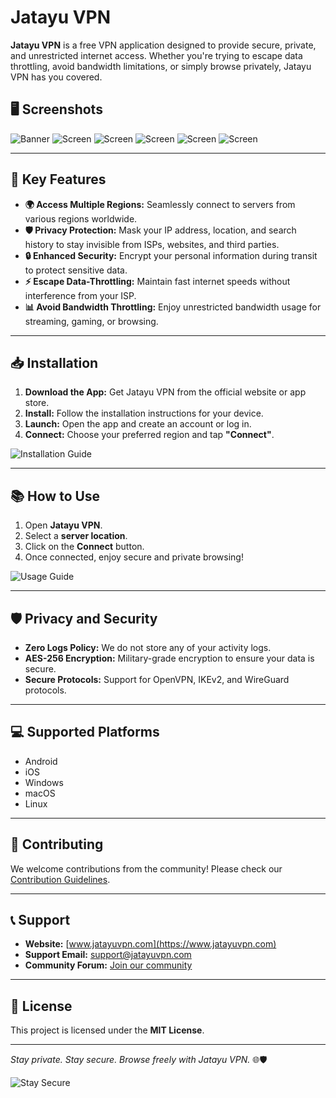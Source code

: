 # Jatayu VPN

**Jatayu VPN** is a free VPN application designed to provide secure, private, and unrestricted internet access. Whether you're trying to escape data throttling, avoid bandwidth limitations, or simply browse privately, Jatayu VPN has you covered.


## 🖥️ Screenshots
![Banner](assets/jatayu-ss0.jpg)
![Screen](assets/jatayu-ss1.png)
![Screen](assets/jatayu-ss2.png)
![Screen](assets/jatayu-ss3.png)
![Screen](assets/jatayu-ss4.png)
![Screen](assets/jatayu-ss5.png)


---

## 🚀 **Key Features**

- **🌍 Access Multiple Regions:** Seamlessly connect to servers from various regions worldwide.
- **🛡️ Privacy Protection:** Mask your IP address, location, and search history to stay invisible from ISPs, websites, and third parties.
- **🔒 Enhanced Security:** Encrypt your personal information during transit to protect sensitive data.
- **⚡ Escape Data-Throttling:** Maintain fast internet speeds without interference from your ISP.
- **📊 Avoid Bandwidth Throttling:** Enjoy unrestricted bandwidth usage for streaming, gaming, or browsing.

---

## 📥 **Installation**

1. **Download the App:** Get Jatayu VPN from the official website or app store.
2. **Install:** Follow the installation instructions for your device.
3. **Launch:** Open the app and create an account or log in.
4. **Connect:** Choose your preferred region and tap **"Connect"**.

![Installation Guide](assets/installation_guide.png)

---

## 📚 **How to Use**

1. Open **Jatayu VPN**.
2. Select a **server location**.
3. Click on the **Connect** button.
4. Once connected, enjoy secure and private browsing!

![Usage Guide](assets/usage_guide.png)

---

## 🛡️ **Privacy and Security**

- **Zero Logs Policy:** We do not store any of your activity logs.
- **AES-256 Encryption:** Military-grade encryption to ensure your data is secure.
- **Secure Protocols:** Support for OpenVPN, IKEv2, and WireGuard protocols.

---

## 💻 **Supported Platforms**

- Android
- iOS
- Windows
- macOS
- Linux

---

## 🤝 **Contributing**

We welcome contributions from the community! Please check our [Contribution Guidelines](CONTRIBUTING.md).

---

## 📞 **Support**

- **Website:** [www.jatayuvpn.com](https://www.jatayuvpn.com)
- **Support Email:** support@jatayuvpn.com
- **Community Forum:** [Join our community](https://forum.jatayuvpn.com)

---

## 📜 **License**

This project is licensed under the **MIT License**.

---

*Stay private. Stay secure. Browse freely with Jatayu VPN.* 🌐🛡️

![Stay Secure](assets/stay_secure.png)

